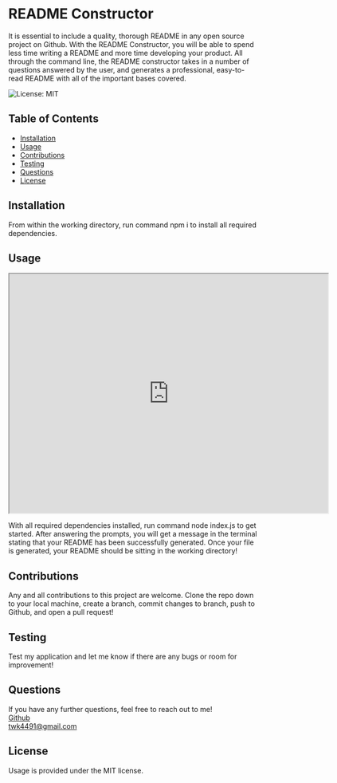 # README Constructor
It is essential to include a quality, thorough README in any open source project on Github.  With the README Constructor, you will be able to spend less time writing a README and more time developing your product.  All through the command line, the README constructor takes in a number of questions answered by the user, and generates a professional, easy-to-read README with all of the important bases covered.

![License: MIT](https://img.shields.io/badge/License-MIT-yellow.svg)

## Table of Contents
* [Installation](#installation)
* [Usage](#usage)
* [Contributions](#contributions)
* [Testing](#testing)
* [Questions](#questions)
* [License](#license)


## Installation
From within the working directory, run command npm i to install all required dependencies.

## Usage
<iframe src="https://drive.google.com/file/d/1aIM3LPZZtqdbFthF18NhM_epExMwstns/preview" width="640" height="480"></iframe> <br>

With all required dependencies installed, run command node index.js to get started.  After answering the prompts, you will get a message in the terminal stating that your README has been successfully generated.  Once your file is generated, your README should be sitting in the working directory!

## Contributions
Any and all contributions to this project are welcome.  Clone the repo down to your local machine, create a branch, commit changes to branch, push to Github, and open a pull request!

## Testing
Test my application and let me know if there are any bugs or room for improvement!

## Questions
If you have any further questions, feel free to reach out to me! <br>
<a href='https://www.github.com/twkirkpatrick'>Github</a> <br>
<a href='mailto:twk4491@gmail.com'>twk4491@gmail.com</a>

## License
Usage is provided under the MIT license.
    
    
    
    